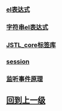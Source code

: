 


### **[el表达式](EL基础教程/jsp_EL基础教程.md)**


### **[字符串el表达式](jsp_字符串el表达式.md)**


### **[JSTL_core标签库](JSTL基础教程/jsp_JSTL_core标签库.md)**


### **[session](Session/jsp_jstl_Session.md)**


### **[监听事件原理](监听事件原理/java_监听事件原理.md)**









































## [回到上一级](../index.md)
